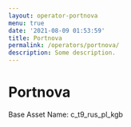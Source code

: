 ```yaml
---
layout: operator-portnova
menu: true
date: '2021-08-09 01:53:59'
title: Portnova
permalink: /operators/portnova/
description: Some description.
---
```


# Portnova

Base Asset Name: c_t9_rus_pl_kgb